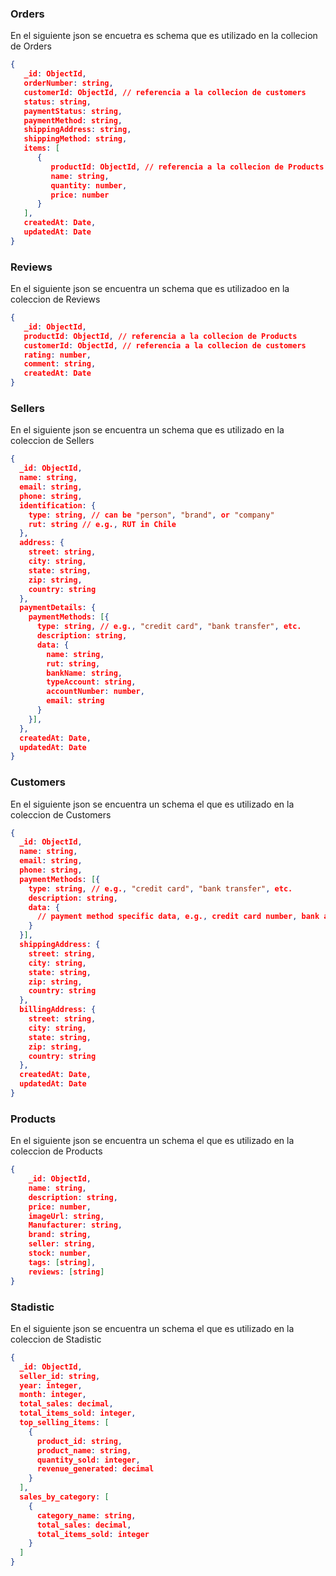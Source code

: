 ### Orders
En el siguiente json se encuetra es schema que es utilizado en la collecion de Orders
```json
{
   _id: ObjectId,
   orderNumber: string,
   customerId: ObjectId, // referencia a la collecion de customers
   status: string,
   paymentStatus: string,
   paymentMethod: string,
   shippingAddress: string,
   shippingMethod: string,
   items: [
      {
         productId: ObjectId, // referencia a la collecion de Products 
         name: string,
         quantity: number,
         price: number
      }
   ],
   createdAt: Date,
   updatedAt: Date
}
``` 

### Reviews
En el siguiente json se encuentra un schema que es utilizadoo en la coleccion de Reviews
```json
{
   _id: ObjectId,
   productId: ObjectId, // referencia a la collecion de Products 
   customerId: ObjectId, // referencia a la collecion de customers
   rating: number,
   comment: string,
   createdAt: Date
}
```
### Sellers
En el siguiente json se encuentra un schema que es utilizado en la coleccion de Sellers

```json
{
  _id: ObjectId,
  name: string,
  email: string,
  phone: string,
  identification: {
    type: string, // can be "person", "brand", or "company"
    rut: string // e.g., RUT in Chile
  },
  address: {
    street: string,
    city: string,
    state: string,
    zip: string,
    country: string
  },
  paymentDetails: {
    paymentMethods: [{
      type: string, // e.g., "credit card", "bank transfer", etc.
      description: string,
      data: {
        name: string,   
        rut: string,
        bankName: string,
        typeAccount: string,
        accountNumber: number,
        email: string
      }
    }],
  },
  createdAt: Date,
  updatedAt: Date
}

```

### Customers
En el siguiente json se encuentra un schema el que es utilizado en la coleccion de Customers 

```json
{
  _id: ObjectId,
  name: string,
  email: string,
  phone: string,
  paymentMethods: [{
    type: string, // e.g., "credit card", "bank transfer", etc.
    description: string,
    data: {
      // payment method specific data, e.g., credit card number, bank account details, etc.
    }
  }],
  shippingAddress: {
    street: string,
    city: string,
    state: string,
    zip: string,
    country: string
  },
  billingAddress: {
    street: string,
    city: string,
    state: string,
    zip: string,
    country: string
  },
  createdAt: Date,
  updatedAt: Date
}

```

### Products
En el siguiente json se encuentra un schema el que es utilizado en la coleccion de Products

```json
{
    _id: ObjectId,
    name: string,
    description: string,
    price: number,
    imageUrl: string,
    Manufacturer: string,
    brand: string,
    seller: string,
    stock: number, 
    tags: [string],
    reviews: [string]  
}
```

### Stadistic 
En el siguiente json se encuentra un schema el que es utilizado en la coleccion de Stadistic

```json 
{
  _id: ObjectId,
  seller_id: string,
  year: integer,
  month: integer,
  total_sales: decimal,
  total_items_sold: integer,
  top_selling_items: [
    {
      product_id: string,
      product_name: string,
      quantity_sold: integer,
      revenue_generated: decimal
    }
  ],
  sales_by_category: [
    {
      category_name: string,
      total_sales: decimal,
      total_items_sold: integer
    }
  ]
}

```